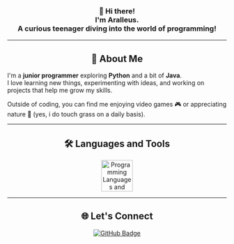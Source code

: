 <h3 align="center">👋 Hi there!<br>I'm Aralleus.<br>A curious teenager diving into the world of programming!</h3>

---

<h2 align="center">🌟 About Me</h2>

I'm a **junior programmer** exploring **Python** and a bit of **Java**.  
I love learning new things, experimenting with ideas, and working on projects that help me grow my skills.  

Outside of coding, you can find me enjoying video games 🎮 or appreciating nature 🌳 (yes, i do touch grass on a daily basis).  

---

<h2 align="center">🛠️ Languages and Tools</h2>
<p align="center">
  <a href="https://skillicons.dev">
    <img src="https://skillicons.dev/icons?i=python,java,pycharm,idea&theme=dark" height="72px" alt="Programming Languages and IDEs"/>
  </a>
</p>

---

<h2 align="center">🌐 Let's Connect</h2>
<p align="center">
  <a href="https://github.com/Aralleus" target="_blank">
    <img src="https://img.shields.io/badge/GitHub-Aralleus-181717?style=for-the-badge&logo=github" alt="GitHub Badge"/>
  </a>
</p>
